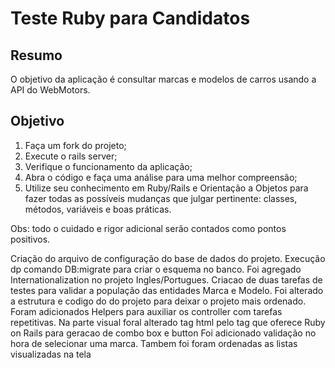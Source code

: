 # Teste Ruby para Candidatos

## Resumo

O objetivo da aplicação é consultar marcas e modelos de carros usando a API do WebMotors.

## Objetivo

1. Faça um fork do projeto;
2. Execute o rails server;
3. Verifique o funcionamento da aplicação;
4. Abra o código e faça uma análise para uma melhor compreensão;
5. Utilize seu conhecimento em Ruby/Rails e Orientação a Objetos para fazer todas as possíveis mudanças que julgar pertinente: classes, métodos, variáveis e boas práticas.

Obs: todo o cuidado e rigor adicional serão contados como pontos positivos.


Criação do arquivo de configuração do base de dados do projeto. 
Execução dp comando DB:migrate para criar o esquema no banco. 
Foi agregado Internationalization no projeto Ingles/Portugues.
Criacao de duas tarefas de testes para validar a população das entidades Marca e Modelo.
Foi alterado a estrutura e codigo do do projeto para deixar o projeto mais ordenado.
Foram adicionados Helpers para auxiliar os controller com tarefas repetitivas.
Na parte visual foral alterado tag html pelo tag que oferece Ruby on Rails para geracao de combo box e button
Foi adicionado validação no hora de selecionar uma marca. Tambem foi foram ordenadas as listas visualizadas na tela
 
